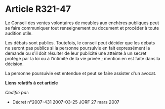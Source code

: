 # Article R321-47

Le Conseil des ventes volontaires de meubles aux enchères publiques peut se faire communiquer tout renseignement ou document
et procéder à toute audition utile.

Les débats sont publics. Toutefois, le conseil peut décider que les débats ne seront pas publics si la personne poursuivie en
fait expressément la demande ou s'il doit résulter de leur publicité une atteinte à un secret protégé par la loi ou à
l'intimité de la vie privée ; mention en est faite dans la décision.

La personne poursuivie est entendue et peut se faire assister d'un avocat.

**Liens relatifs à cet article**

_Codifié par_:

  - Décret n°2007-431 2007-03-25 JORF 27 mars 2007
